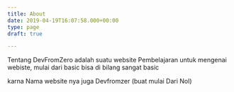 ```yaml
---
title: About
date: 2019-04-19T16:07:58.000+00:00
type: page
draft: true

---
```

Tentang DevFromZero adalah suatu website Pembelajaran untuk mengenai webiste, mulai dari basic bisa di bilang sangat basic

karna Nama website nya juga Devfromzer (buat mulai Dari Nol)